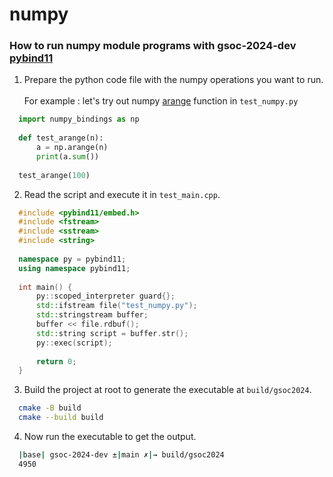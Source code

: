 # numpy

### How to run **numpy** module programs with **gsoc-2024-dev** [pybind11](https://github.com/pocketpy/gsoc-2024-dev/tree/main/pybind11)

1. Prepare the python code file with the numpy operations you want to run. \
\
 For example : let's try out numpy [arange](https://numpy.org/doc/stable/reference/generated/numpy.arange.html) function in `test_numpy.py`
```py
  import numpy_bindings as np
  
  def test_arange(n):
      a = np.arange(n)
      print(a.sum())
  
  test_arange(100)
  ```

2. Read the script and execute it in `test_main.cpp`. 
```cpp
  #include <pybind11/embed.h>
  #include <fstream>
  #include <sstream>
  #include <string>
  
  namespace py = pybind11;
  using namespace pybind11;
  
  int main() {
      py::scoped_interpreter guard{};
      std::ifstream file("test_numpy.py");
      std::stringstream buffer;
      buffer << file.rdbuf();
      std::string script = buffer.str();
      py::exec(script);
  
      return 0;
  }
```

3. Build the project at root to generate the executable at `build/gsoc2024`.
```sh
  cmake -B build
  cmake --build build
```
4. Now run the executable to get the output. 
```sh
  |base| gsoc-2024-dev ±|main ✗|→ build/gsoc2024 
  4950
```
